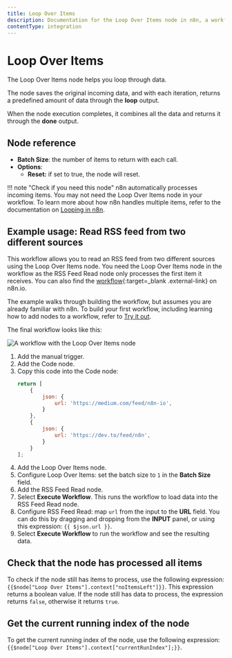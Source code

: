 ```yaml
---
title: Loop Over Items
description: Documentation for the Loop Over Items node in n8n, a workflow automation platform. Includes guidance on usage, and links to examples.
contentType: integration
---
```


# Loop Over Items

The Loop Over Items node helps you loop through data.

The node saves the original incoming data, and with each iteration, returns a predefined amount of data through the **loop** output.

When the node execution completes, it combines all the data and returns it through the **done** output.

## Node reference

- **Batch Size**: the number of items to return with each call.
- **Options**:
    - **Reset:** if set to true, the node will reset.

!!! note "Check if you need this node"
    n8n automatically processes incoming items. You may not need the Loop Over Items node in your workflow. To learn more about how n8n handles multiple items, refer to the documentation on [Looping in n8n](/flow-logic/looping/).


## Example usage: Read RSS feed from two different sources

This workflow allows you to read an RSS feed from two different sources using the Loop Over Items node. You need the Loop Over Items node in the workflow as the RSS Feed Read node only processes the first item it receives. You can also find the [workflow](https://n8n.io/workflows/687-read-rss-feed-from-two-different-sources/){:target=_blank .external-link} on n8n.io.

The example walks through building the workflow, but assumes you are already familiar with n8n. To build your first workflow, including learning how to add nodes to a workflow, refer to [Try it out](/try-it-out/).

The final workflow looks like this:

![A workflow with the Loop Over Items node](/_images/integrations/builtin/core-nodes/splitinbatches/workflow.png)

1. Add the manual trigger.
2. Add the Code node.
3. Copy this code into the Code node:
	```js
	return [
		{
			json: {
				url: 'https://medium.com/feed/n8n-io',
			}
		},
		{
			json: {
				url: 'https://dev.to/feed/n8n',
			}
		}
	];
	```
4. Add the Loop Over Items node.
5. Configure Loop Over Items: set the batch size to `1` in the **Batch Size** field.
6. Add the RSS Feed Read node.
7. Select **Execute Workflow**. This runs the workflow to load data into the RSS Feed Read node.
8. Configure RSS Feed Read: map `url` from the input to the **URL** field. You can do this by dragging and dropping from the **INPUT** panel, or using this expression: `{{ $json.url }}`.
9. Select **Execute Workflow** to run the workflow and see the resulting data.


## Check that the node has processed all items

To check if the node still has items to process, use the following expression: `{{$node["Loop Over Items"].context["noItemsLeft"]}}`. This expression returns a boolean value. If the node still has data to process, the expression returns `false`, otherwise it returns `true`.

## Get the current running index of the node

To get the current running index of the node, use the following expression: `{{$node["Loop Over Items"].context["currentRunIndex"];}}`.

